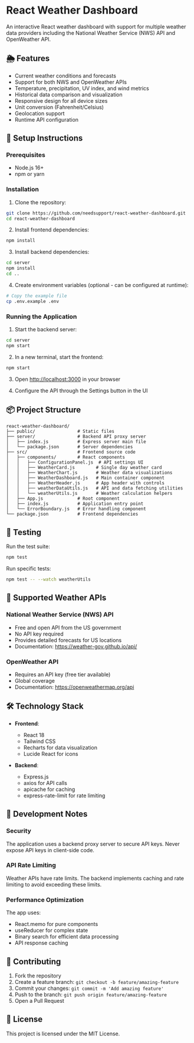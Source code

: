 # React Weather Dashboard

An interactive React weather dashboard with support for multiple weather data providers including the National Weather Service (NWS) API and OpenWeather API.

## 🌦️ Features

- Current weather conditions and forecasts
- Support for both NWS and OpenWeather APIs
- Temperature, precipitation, UV index, and wind metrics
- Historical data comparison and visualization
- Responsive design for all device sizes
- Unit conversion (Fahrenheit/Celsius)
- Geolocation support
- Runtime API configuration

## 🚀 Setup Instructions

### Prerequisites

- Node.js 16+
- npm or yarn

### Installation

1. Clone the repository:
```bash
git clone https://github.com/needsupport/react-weather-dashboard.git
cd react-weather-dashboard
```

2. Install frontend dependencies:
```bash
npm install
```

3. Install backend dependencies:
```bash
cd server
npm install
cd ..
```

4. Create environment variables (optional - can be configured at runtime):
```bash
# Copy the example file
cp .env.example .env
```

### Running the Application

1. Start the backend server:
```bash
cd server
npm start
```

2. In a new terminal, start the frontend:
```bash
npm start
```

3. Open [http://localhost:3000](http://localhost:3000) in your browser

4. Configure the API through the Settings button in the UI

## 📦 Project Structure

```
react-weather-dashboard/
├── public/                # Static files
├── server/                # Backend API proxy server
│   ├── index.js           # Express server main file
│   └── package.json       # Server dependencies
├── src/                   # Frontend source code
│   ├── components/        # React components
│   │   ├── ConfigurationPanel.js  # API settings UI
│   │   ├── WeatherCard.js        # Single day weather card
│   │   ├── WeatherChart.js       # Weather data visualizations
│   │   ├── WeatherDashboard.js   # Main container component
│   │   ├── WeatherHeader.js      # App header with controls
│   │   ├── weatherDataUtils.js   # API and data fetching utilities
│   │   └── weatherUtils.js       # Weather calculation helpers
│   ├── App.js             # Root component
│   ├── index.js           # Application entry point
│   └── ErrorBoundary.js   # Error handling component
└── package.json           # Frontend dependencies
```

## 🧪 Testing

Run the test suite:
```bash
npm test
```

Run specific tests:
```bash
npm test -- --watch weatherUtils
```

## 🔄 Supported Weather APIs

### National Weather Service (NWS) API
- Free and open API from the US government
- No API key required
- Provides detailed forecasts for US locations
- Documentation: https://weather-gov.github.io/api/

### OpenWeather API
- Requires an API key (free tier available)
- Global coverage
- Documentation: https://openweathermap.org/api

## 🛠️ Technology Stack

- **Frontend**:
  - React 18
  - Tailwind CSS
  - Recharts for data visualization
  - Lucide React for icons

- **Backend**:
  - Express.js
  - axios for API calls
  - apicache for caching
  - express-rate-limit for rate limiting

## 📝 Development Notes

### Security

The application uses a backend proxy server to secure API keys. Never expose API keys in client-side code.

### API Rate Limiting

Weather APIs have rate limits. The backend implements caching and rate limiting to avoid exceeding these limits.

### Performance Optimization

The app uses:
- React.memo for pure components
- useReducer for complex state
- Binary search for efficient data processing
- API response caching

## 🤝 Contributing

1. Fork the repository
2. Create a feature branch: `git checkout -b feature/amazing-feature`
3. Commit your changes: `git commit -m 'Add amazing feature'`
4. Push to the branch: `git push origin feature/amazing-feature`
5. Open a Pull Request

## 📄 License

This project is licensed under the MIT License.
